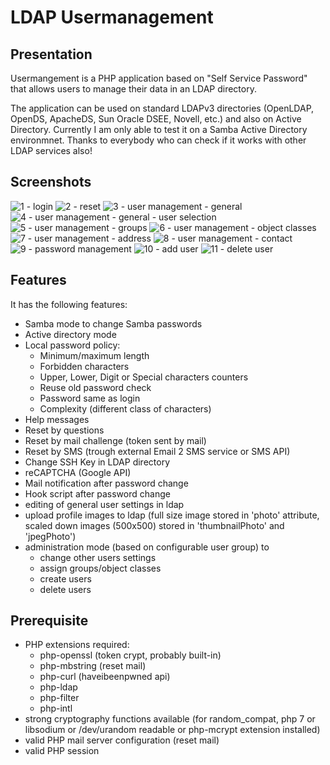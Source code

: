 # LDAP Usermanagement

## Presentation

Usermangement is a PHP application based on "Self Service Password" that allows users to manage their data in an LDAP directory.

The application can be used on standard LDAPv3 directories (OpenLDAP, OpenDS, ApacheDS, Sun Oracle DSEE, Novell, etc.) and also on Active Directory. Currently I am only able to test it on a Samba Active Directory environmnet. Thanks to everybody who can check if it works with other LDAP services also!

## Screenshots

![1 - login](https://user-images.githubusercontent.com/10157917/81551946-f0034880-9382-11ea-9865-00d217ea7bab.jpg)
![2 - reset](https://user-images.githubusercontent.com/10157917/81551952-f2fe3900-9382-11ea-8788-ec3259c513e4.jpg)
![3 - user management - general](https://user-images.githubusercontent.com/10157917/81551959-f5f92980-9382-11ea-95a4-c7d72d86c910.jpg)
![4 - user management - general - user selection](https://user-images.githubusercontent.com/10157917/81551966-f8f41a00-9382-11ea-9500-a2f101cd5593.jpg)
![5 - user management - groups](https://user-images.githubusercontent.com/10157917/81551979-fb567400-9382-11ea-8be9-f55c7898f996.jpg)
![6 - user management - object classes](https://user-images.githubusercontent.com/10157917/81551985-fdb8ce00-9382-11ea-8c77-4dfa6d2653d9.jpg)
![7 - user management - address](https://user-images.githubusercontent.com/10157917/81551991-00b3be80-9383-11ea-88fc-eda01a998e97.jpg)
![8 - user management - contact](https://user-images.githubusercontent.com/10157917/81551999-03aeaf00-9383-11ea-8641-0af2eaf80d54.jpg)
![9 - password management](https://user-images.githubusercontent.com/10157917/81552011-06110900-9383-11ea-92f0-8b9c711350a1.jpg)
![10 - add user](https://user-images.githubusercontent.com/10157917/81552018-090bf980-9383-11ea-8516-bea4a1796680.jpg)
![11 - delete user](https://user-images.githubusercontent.com/10157917/81552028-0d381700-9383-11ea-806f-de85ef9de5e5.jpg)

## Features

It has the following features:
* Samba mode to change Samba passwords
* Active directory mode
* Local password policy:
  * Minimum/maximum length
  * Forbidden characters
  * Upper, Lower, Digit or Special characters counters
  * Reuse old password check
  * Password same as login
  * Complexity (different class of characters)
* Help messages
* Reset by questions
* Reset by mail challenge (token sent by mail)
* Reset by SMS (trough external Email 2 SMS service or SMS API)
* Change SSH Key in LDAP directory
* reCAPTCHA (Google API)
* Mail notification after password change
* Hook script after password change
* editing of general user settings in ldap
* upload profile images to ldap (full size image stored in 'photo' attribute, scaled down images (500x500) stored in 'thumbnailPhoto' and 'jpegPhoto')
* administration mode (based on configurable user group) to
  * change other users settings
  * assign groups/object classes
  * create users
  * delete users

## Prerequisite

* PHP extensions required:
  * php-openssl (token crypt, probably built-in)
  * php-mbstring (reset mail)
  * php-curl (haveibeenpwned api)
  * php-ldap
  * php-filter
  * php-intl
* strong cryptography functions available (for random_compat, php 7 or libsodium or /dev/urandom readable or php-mcrypt extension installed)
* valid PHP mail server configuration (reset mail)
* valid PHP session

